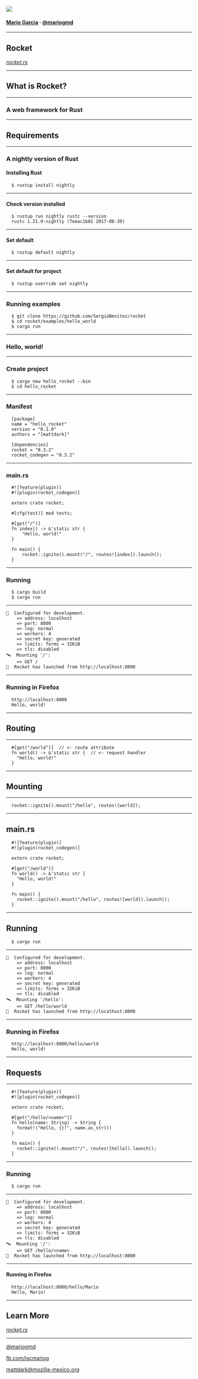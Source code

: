 ![](img/rocket.png)
<!-- .element: style="margin-top: -5%;" -->

#### [Mario Garcia](http://mattdark.github.io) · [@mariogmd](https://twitter.com/mariogmd)

---

## Rocket

_[rocket.rs](https://rocket.rs)_

---

## What is Rocket?

***

### A web framework for Rust

---

## Requirements

***

### A nightly version of Rust

#### Installing Rust
```
  $ rustup install nightly
```

***

#### Check version installed

```
  $ rustup run nightly rustc --version
  rustc 1.21.0-nightly (7eeac1b81 2017-08-30)
```

***

#### Set default

```
  $ rustup default nightly
```

***

#### Set default for project

```
  $ rustup override set nightly
```

---

### Running examples

```
  $ git clone https://github.com/SergioBenitez/rocket
  $ cd rocket/examples/hello_world
  $ cargo run
```

---

### Hello, world!

***

### Create project

```
  $ cargo new hello_rocket --bin
  $ cd hello_rocket
```

***

### Manifest

```
  [package]
  name = "hello_rocket"
  version = "0.1.0"
  authors = "[mattdark]"

  [dependencies]
  rocket = "0.3.2"
  rocket_codegen = "0.3.2"
```

***

### main.rs

```
  #![feature(plugin)]
  #![plugin(rocket_codegen)]

  extern crate rocket;

  #[cfg(test)] mod tests;

  #[get("/")]
  fn index() -> &'static str {
      "Hello, world!"
  }

  fn main() {
      rocket::ignite().mount("/", routes![index]).launch();
  }
```

---

### Running

```
  $ cargo build
  $ cargo run
```

***

```
🔧  Configured for development.
    => address: localhost
    => port: 8000
    => log: normal
    => workers: 4
    => secret key: generated
    => limits: forms = 32KiB
    => tls: disabled
🛰  Mounting '/':
    => GET /
🚀  Rocket has launched from http://localhost:8000
```

***

### Running in Firefox

```
  http://localhost:8000
  Hello, world!
```

---

## Routing

***

```
  #[get("/world")]  // <- route attribute
  fn world() -> &'static str {  // <- request handler
    "Hello, world!"
  }
```

---

## Mounting

***

```
  rocket::ignite().mount("/hello", routes![world]);
```

---

## main.rs

```
  #![feature(plugin)]
  #![plugin(rocket_codegen)]

  extern crate rocket;

  #[get("/world")]
  fn world() -> &'static str {
    "Hello, world!"
  }

  fn main() {
    rocket::ignite().mount("/hello", routes![world]).launch();
  }
```

---

## Running

```
  $ cargo run
```

***

```
🔧  Configured for development.
    => address: localhost
    => port: 8000
    => log: normal
    => workers: 4
    => secret key: generated
    => limits: forms = 32KiB
    => tls: disabled
🛰  Mounting '/hello':
    => GET /hello/world
🚀  Rocket has launched from http://localhost:8000
```

***

### Running in Firefox

```
  http://localhost:8000/hello/world
  Hello, world!
```

---

## Requests

***

```
  #![feature(plugin)]
  #![plugin(rocket_codegen)]

  extern crate rocket;

  #[get("/hello/<name>")]
  fn hello(name: String) -> String {
    format!("Hello, {}!", name.as_str())
  }

  fn main() {
    rocket::ignite().mount("/", routes![hello]).launch();
  }
```

***

### Running

```
  $ cargo run
```

***

```
🔧  Configured for development.
    => address: localhost
    => port: 8000
    => log: normal
    => workers: 4
    => secret key: generated
    => limits: forms = 32KiB
    => tls: disabled
🛰  Mounting '/':
    => GET /hello/<name>
🚀  Rocket has launched from http://localhost:8000
```

***

#### Running in Firefox

```
  http://localhost:8000/hello/Mario
  Hello, Mario!
```

---

## Learn More

_[rocket.rs](https//rocket.rs)_

___

[@mariogmd](https://twitter.com/mariogmd)

[fb.com/iscmariog](https://facebook.com/iscmariog)

mattdark@mozilla-mexico.org
